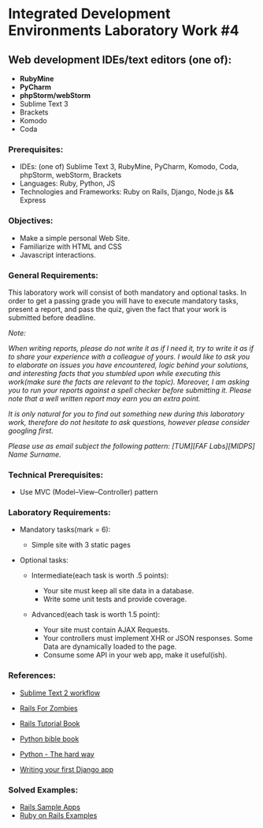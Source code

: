 # Integrated Development Environments Laboratory Work #4

## Web development IDEs/text editors (one of):
  - **RubyMine**
  - **PyCharm**
  - **phpStorm/webStorm**
  - Sublime Text 3
  - Brackets
  - Komodo
  - Coda

### Prerequisites:
  - IDEs: (one of) Sublime Text 3, RubyMine, PyCharm, Komodo, Coda, phpStorm, webStorm, Brackets
  - Languages: Ruby, Python, JS
  - Technologies and Frameworks: Ruby on Rails, Django, Node.js && Express
  
### Objectives:
  - Make a simple personal Web Site.
  - Familiarize with HTML and CSS
  - Javascript interactions.

### General Requirements:
  
  This laboratory work will consist of both mandatory and optional tasks.
  In order to get a passing grade you will have to execute mandatory tasks, present a report, and pass the quiz, given the fact that your work is submitted before deadline.

  _Note:_

  _When writing reports, please do not write it as if I need it, try to write it as if to share your experience with a colleague of yours. I would like to ask you to elaborate on issues you have encountered, logic behind your solutions, and interesting facts that you stumbled upon while executing this work(make sure the facts are relevant to the topic). Moreover, I am asking you to run your reports against a spell checker before submitting it. Please note that a well written report may earn you an extra point._

  _It is only natural for you to find out something new during this laboratory work, therefore do not hesitate to ask questions, however please consider googling first._

  _Please use as email subject the following pattern: [TUM][FAF Labs][MIDPS] Name Surname._

### Technical Prerequisites:
  - Use MVC (Model–View–Controller) pattern

### Laboratory Requirements:

  - Mandatory tasks(mark = 6):
    - Simple site with 3 static pages

  - Optional tasks:
    - Intermediate(each task is worth .5 points):
      - Your site must keep all site data in a database.
      - Write some unit tests and provide coverage.

    - Advanced(each task is worth 1.5 point):
      - Your site must contain AJAX Requests.
      - Your controllers must implement XHR or JSON responses. Some Data are dynamically  loaded to the page.
      - Consume some API in your web app, make it useful(ish).


### References:
  - [Sublime Text 2 workflow](https://tutsplus.com/course/improve-workflow-in-sublime-text-2)
  - [Rails For Zombies](http://railsforzombies.org/)
  - [Rails Tutorial Book](http://ruby.railstutorial.org/ruby-on-rails-tutorial-book)

  - [Python bible book](http://www.diveintopython.net/)
  - [Python -  The hard way](http://learnpythonthehardway.org/book/)

  - [Writing your first Django app](https://docs.djangoproject.com/en/1.11/intro/tutorial01/)

### Solved Examples:
  - [Rails Sample Apps](http://railsapps.github.com/)
  - [Ruby on Rails Examples](https://github.com/devalot/ror-example)
